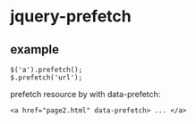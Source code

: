 # jquery-prefetch


## example
```
$('a').prefetch();
$.prefetch('url');
```

prefetch resource by with data-prefetch:
```
<a href="page2.html" data-prefetch> ... </a>
```

